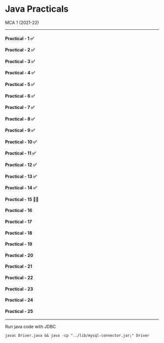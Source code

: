 # Java Practicals

MCA 1 (2021-22)

---

#### Practical - 1 ✅

#### Practical - 2 ✅

#### Practical - 3 ✅

#### Practical - 4 ✅

#### Practical - 5 ✅

#### Practical - 6 ✅

#### Practical - 7 ✅

#### Practical - 8 ✅

#### Practical - 9 ✅

#### Practical - 10 ✅

#### Practical - 11 ✅

#### Practical - 12 ✅

#### Practical - 13 ✅

#### Practical - 14 ✅

#### Practical - 15 👨‍💻

#### Practical - 16

#### Practical - 17

#### Practical - 18

#### Practical - 19

#### Practical - 20

#### Practical - 21

#### Practical - 22

#### Practical - 23

#### Practical - 24

#### Practical - 25

---

Run java code with JDBC

```
javac Driver.java && java -cp "../lib/mysql-connector.jar;" Driver
```
